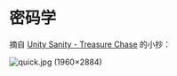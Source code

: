 # 密码学

摘自 [Unity Sanity - Treasure Chase](https://us-tc.top/) 的小抄：

![quick.jpg (1960×2884)](https://us-tc.top/ustc/images/quick.jpg)